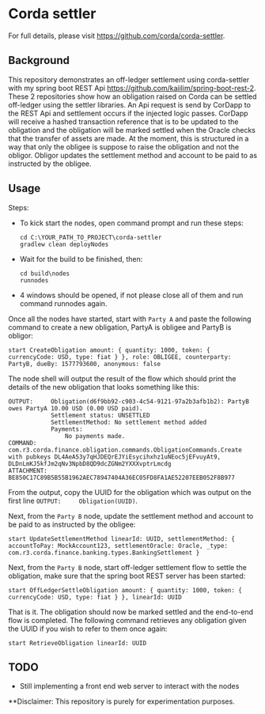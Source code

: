 # Corda settler
For full details, please visit https://github.com/corda/corda-settler.

## Background

This repository demonstrates an off-ledger settlement using corda-settler with my spring boot REST
Api https://github.com/kaiilim/spring-boot-rest-2. These 2 repositories show 
how an obligation raised on Corda can be settled off-ledger using the settler libraries. 
An Api request is send by CorDapp to the REST Api and settlement occurs if the injected
logic passes. CorDapp will receive a hashed transaction reference that is to be updated
 to the obligation and the obligation will be marked settled when the Oracle checks 
 that the transfer of assets are made. At the moment, this is structured in a way that
  only the obligee is suppose to raise the obligation and not the obligor. Obligor updates
  the settlement method and account to be paid to as instructed by the obligee.

## Usage

Steps:
* To kick start the nodes, open command prompt and run these steps:

      cd C:\YOUR_PATH_TO_PROJECT\corda-settler
      gradlew clean deployNodes
    

* Wait for the build to be finished, then:

      cd build\nodes
      runnodes
    

* 4 windows should be opened, if not please close all of them and run command runnodes again.


Once all the nodes have started, start with `Party A` and paste the following command to create a new
obligation, PartyA is obligee and PartyB is obligor:

    start CreateObligation amount: { quantity: 1000, token: { currencyCode: USD, type: fiat } }, role: OBLIGEE, counterparty: PartyB, dueBy: 1577793600, anonymous: false


The node shell will output the result of the flow which should print the
details of the new obligation that looks something like this:

    OUTPUT:     Obligation(d6f9bb92-c903-4c54-9121-97a2b3afb1b2): PartyB owes PartyA 10.00 USD (0.00 USD paid).
                Settlement status: UNSETTLED
                SettlementMethod: No settlement method added
                Payments:
                    No payments made.
    COMMAND:    com.r3.corda.finance.obligation.commands.ObligationCommands.Create with pubkeys DL4AeA53y7qHJDEQrEJYiEsycihxhz1uNEoc5jEFvuyAt9, DLDnLmKJ5kfJm2qNv3NpbD8QD9dcZGNm2YXXXvptrLmcdg
    ATTACHMENT: BE850C17C89B5B55B1962AEC78947404A36EC05FD8FA1AE52207EEB052F8B977

From the output, copy the UUID for the obligation which was output
on the first line `OUTPUT:     Obligation(UUID)`.

Next, from the `Party B` node, update the settlement method and account 
to be paid to as instructed by the obligee:

    start UpdateSettlementMethod linearId: UUID, settlementMethod: { accountToPay: MockAccount123, settlementOracle: Oracle, _type: com.r3.corda.finance.banking.types.BankingSettlement }

Next, from the `Party B` node, start off-ledger settlement flow to settle
the obligation, make sure that the spring boot REST server has been started:

    start OffLedgerSettleObligation amount: { quantity: 1000, token: { currencyCode: USD, type: fiat } }, linearId: UUID

That is it. The obligation should now be marked settled and the end-to-end flow
is completed. The following command retrieves any obligation given the UUID if
you wish to refer to them once again:

    start RetrieveObligation linearId: UUID

## TODO

* Still implementing a front end web server to interact with the nodes

**Disclaimer: This repository is purely for experimentation purposes.

